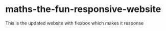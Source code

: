 # maths-the-fun-responsive-website
This is the updated website with flexbox which makes it response

